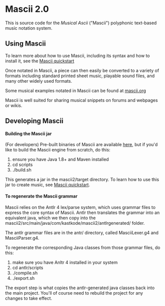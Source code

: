 # Mascii 2.0 
This is source code for the _Musical Ascii_ ("Mascii") polyphonic text-based music notation system.

## Using Mascii
To learn more about how to use Mascii, including its syntax and how to install it, see the [Mascii quickstart](https://github.com/arikast/mascii-quickstart)

Once notated in Mascii, a piece can then easily be converted to a variety of formats including standard printed sheet music, playable sound files, and many other widely used formats. 

Some musical examples notated in Mascii can be found at [mascii.org](http://mascii.org/)

Mascii is well suited for sharing musical snippets on forums and webpages or wikis.

## Developing Mascii

#### Building the Mascii jar
(For developers) Pre-built binaries of Mascii are available [here](https://github.com/arikast/mascii-quickstart), but if you'd like to build the Mascii engine from scratch, do this:

1. ensure you have Java 1.8+ and Maven installed
2. cd scripts
3. ./build.sh

This generates a jar in the mascii2/target directory.  To learn how to use this jar to create music, see [Mascii quickstart](https://github.com/arikast/mascii-quickstart).

#### To regenerate the Mascii grammar 
Mascii relies on the Antlr 4 lex/parse system, which uses grammar files to express the core syntax of Mascii.  Antlr then translates the grammar into an equivalent java, which we then copy into the  mascii2/src/main/java/com/kastkode/mascii2/antlrgenerated/ folder.

The antlr grammar files are in the antr/ directory, called MasciiLexer.g4 and MasciiParser.g4.

To regenerate the corresponding Java classes from those grammar files, do this:

1. make sure you have Anltr 4 installed in your system
1. cd antlr/scripts
2. ./compile.sh
3. ./export.sh

The export step is what copies the antlr-generated java classes back into the main project.  You'll of course need to rebuild the project for any changes to take effect.


